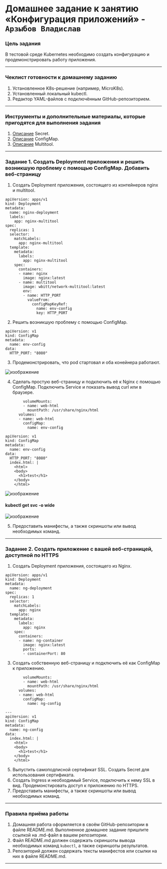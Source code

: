 # Домашнее задание к занятию «Конфигурация приложений» - `Арзыбов Владислав`

### Цель задания

В тестовой среде Kubernetes необходимо создать конфигурацию и продемонстрировать работу приложения.

------

### Чеклист готовности к домашнему заданию

1. Установленное K8s-решение (например, MicroK8s).
2. Установленный локальный kubectl.
3. Редактор YAML-файлов с подключённым GitHub-репозиторием.

------

### Инструменты и дополнительные материалы, которые пригодятся для выполнения задания

1. [Описание](https://kubernetes.io/docs/concepts/configuration/secret/) Secret.
2. [Описание](https://kubernetes.io/docs/concepts/configuration/configmap/) ConfigMap.
3. [Описание](https://github.com/wbitt/Network-MultiTool) Multitool.

------

### Задание 1. Создать Deployment приложения и решить возникшую проблему с помощью ConfigMap. Добавить веб-страницу

1. Создать Deployment приложения, состоящего из контейнеров nginx и multitool.

```
apiVersion: apps/v1
kind: Deployment
metadata:
  name: nginx-deployment
  labels:
    app: nginx-multitool
spec:
  replicas: 1
  selector:
    matchLabels:
      app: nginx-multitool
  template:
    metadata:
      labels:
        app: nginx-multitool
    spec:
      containers:
      - name: nginx
        image: nginx:latest
      - name: multitool
        image: wbitt/network-multitool:latest
        env:
        - name: HTTP_PORT
          valueFrom:
            configMapKeyRef:
              name: env-config
              key: HTTP_PORT
```

2. Решить возникшую проблему с помощью ConfigMap.

```
apiVersion: v1
kind: ConfigMap
metadata:
  name: env-config
data:
  HTTP_PORT: "8080"
```

3. Продемонстрировать, что pod стартовал и оба конейнера работают.

![изображение](https://github.com/user-attachments/assets/6e032bb6-4a11-496e-a768-e614ca9b1ec6)

4. Сделать простую веб-страницу и подключить её к Nginx с помощью ConfigMap. Подключить Service и показать вывод curl или в браузере.

```
        volumeMounts:
        - name: web-html
          mountPath: /usr/share/nginx/html
      volumes:
      - name: web-html
        configMap:
          name: env-config
```

```
apiVersion: v1
kind: ConfigMap
metadata:
  name: env-config
data:
  HTTP_PORT: "8080"
  index.html: |
    <html>
    <body>
      <h1>test</h1>
    </body>
    </html>
```

![изображение](https://github.com/user-attachments/assets/ebdf0c5a-0336-4fc0-abc5-a6544caf617f)

#### kubectl get svc -o wide

![изображение](https://github.com/user-attachments/assets/70e8a5be-b4bb-4660-a876-7b382615f1ad)

5. Предоставить манифесты, а также скриншоты или вывод необходимых команд.

------

### Задание 2. Создать приложение с вашей веб-страницей, доступной по HTTPS 

1. Создать Deployment приложения, состоящего из Nginx.

```
apiVersion: apps/v1
kind: Deployment
metadata:
  name: ng-deployment
spec:
  replicas: 1
  selector:
    matchLabels:
      app: nginx
  template:
    metadata:
      labels:
        app: nginx
    spec:
      containers:
      - name: ng-container
        image: nginx:latest
        ports:
        - containerPort: 80
```

3. Создать собственную веб-страницу и подключить её как ConfigMap к приложению.

```
        volumeMounts:
        - name: web-html
          mountPath: /usr/share/nginx/html
      volumes:
      - name: web-html
        configMap:
          name: ng-config

---
apiVersion: v1
kind: ConfigMap
metadata:
  name: ng-config
data:
  index.html: |
    <html>
    <body>
      <h1>test</h1>
    </body>
    </html>
```

5. Выпустить самоподписной сертификат SSL. Создать Secret для использования сертификата.
6. Создать Ingress и необходимый Service, подключить к нему SSL в вид. Продемонстировать доступ к приложению по HTTPS. 
4. Предоставить манифесты, а также скриншоты или вывод необходимых команд.

------

### Правила приёма работы

1. Домашняя работа оформляется в своём GitHub-репозитории в файле README.md. Выполненное домашнее задание пришлите ссылкой на .md-файл в вашем репозитории.
2. Файл README.md должен содержать скриншоты вывода необходимых команд `kubectl`, а также скриншоты результатов.
3. Репозиторий должен содержать тексты манифестов или ссылки на них в файле README.md.

------
